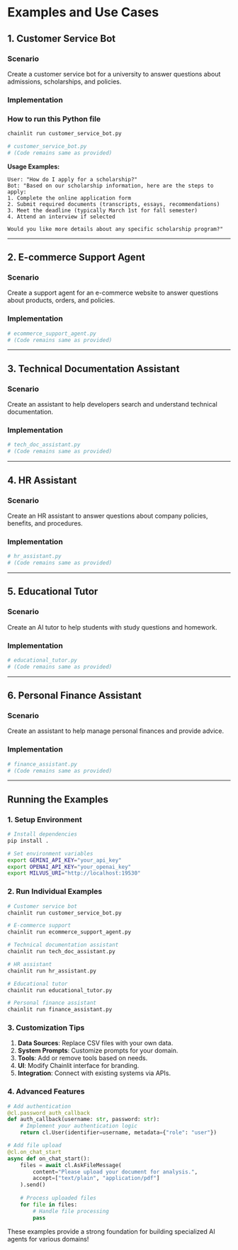 # Examples and Use Cases

## 1. Customer Service Bot

### Scenario

Create a customer service bot for a university to answer questions about admissions, scholarships, and policies.

### Implementation

### How to run this Python file

```bash
chainlit run customer_service_bot.py
```

```python
# customer_service_bot.py
# (Code remains same as provided)
```

**Usage Examples:**

```
User: "How do I apply for a scholarship?"
Bot: "Based on our scholarship information, here are the steps to apply:
1. Complete the online application form
2. Submit required documents (transcripts, essays, recommendations)
3. Meet the deadline (typically March 1st for fall semester)
4. Attend an interview if selected

Would you like more details about any specific scholarship program?"
```

---

## 2. E-commerce Support Agent

### Scenario

Create a support agent for an e-commerce website to answer questions about products, orders, and policies.

### Implementation

```python
# ecommerce_support_agent.py
# (Code remains same as provided)
```

---

## 3. Technical Documentation Assistant

### Scenario

Create an assistant to help developers search and understand technical documentation.

### Implementation

```python
# tech_doc_assistant.py
# (Code remains same as provided)
```

---

## 4. HR Assistant

### Scenario

Create an HR assistant to answer questions about company policies, benefits, and procedures.

### Implementation

```python
# hr_assistant.py
# (Code remains same as provided)
```

---

## 5. Educational Tutor

### Scenario

Create an AI tutor to help students with study questions and homework.

### Implementation

```python
# educational_tutor.py
# (Code remains same as provided)
```

---

## 6. Personal Finance Assistant

### Scenario

Create an assistant to help manage personal finances and provide advice.

### Implementation

```python
# finance_assistant.py
# (Code remains same as provided)
```

---

## Running the Examples

### 1. Setup Environment

```bash
# Install dependencies
pip install .

# Set environment variables
export GEMINI_API_KEY="your_api_key"
export OPENAI_API_KEY="your_openai_key"
export MILVUS_URI="http://localhost:19530"
```

### 2. Run Individual Examples

```bash
# Customer service bot
chainlit run customer_service_bot.py

# E-commerce support
chainlit run ecommerce_support_agent.py

# Technical documentation assistant
chainlit run tech_doc_assistant.py

# HR assistant
chainlit run hr_assistant.py

# Educational tutor
chainlit run educational_tutor.py

# Personal finance assistant
chainlit run finance_assistant.py
```

### 3. Customization Tips

1. **Data Sources**: Replace CSV files with your own data.
2. **System Prompts**: Customize prompts for your domain.
3. **Tools**: Add or remove tools based on needs.
4. **UI**: Modify Chainlit interface for branding.
5. **Integration**: Connect with existing systems via APIs.

### 4. Advanced Features

```python
# Add authentication
@cl.password_auth_callback
def auth_callback(username: str, password: str):
    # Implement your authentication logic
    return cl.User(identifier=username, metadata={"role": "user"})

# Add file upload
@cl.on_chat_start
async def on_chat_start():
    files = await cl.AskFileMessage(
        content="Please upload your document for analysis.",
        accept=["text/plain", "application/pdf"]
    ).send()
    
    # Process uploaded files
    for file in files:
        # Handle file processing
        pass
```

These examples provide a strong foundation for building specialized AI agents for various domains!
